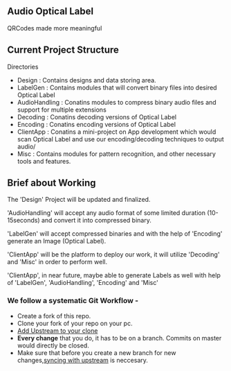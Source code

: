 ## Audio Optical Label
QRCodes made more meaningful

## Current Project Structure
Directories
- Design : Contains designs and data storing area.
- LabelGen : Contains modules that will convert binary files into desired Optical Label
- AudioHandling : Conatins modules to compress binary audio files and support for multiple extensions
- Decoding : Conatins decoding versions of Optical Label
- Encoding : Conatins encoding versions of Optical Label
- ClientApp : Conatins a mini-project on App development which would scan Optical Label and use our encoding/decoding techniques to output audio/
- Misc : Contains modules for pattern recognition, and other necessary tools and features.

## Brief about Working
The 'Design' Project will be updated and finalized.

'AudioHandling' will accept any audio format of some limited duration (10-15seconds) and convert it into compressed binary.

'LabelGen' will accept compressed binaries and with the help of 'Encoding' generate an Image (Optical Label).

'ClientApp' will be the platform to deploy our work, it will utilize 'Decoding' and 'Misc' in order to perform well.

'ClientApp', in near future, maybe able to generate Labels as well with help of 'LabelGen', 'AudioHandling', 'Encoding' and 'Misc'

### We follow a systematic Git Workflow -

- Create a fork of this repo.
- Clone your fork of your repo on your pc.
- [Add Upstream to your clone](https://help.github.com/en/github/collaborating-with-issues-and-pull-requests/configuring-a-remote-for-a-fork)
- **Every change** that you do, it has to be on a branch. Commits on master would directly be closed.
- Make sure that before you create a new branch for new changes,[syncing with upstream](https://help.github.com/en/github/collaborating-with-issues-and-pull-requests/syncing-a-fork) is neccesary.


